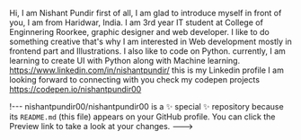 Hi, I am Nishant Pundir first of all, I am glad to introduce myself in front of you, I am from Haridwar, India. 
I am 3rd year IT student at College of Enginnering Roorkee, graphic designer and web developer.
I like to do something creative that's why I am interested in Web development mostly in frontend part and Illustrations.
I also like to code on Python. currently, I am learning to create UI with Python along with Machine learning.
https://www.linkedin.com/in/nishantpundir/ this is my Linkedin profile I am looking forward to connecting with you
check my codepen projects https://codepen.io/nishantpundir00


!---
nishantpundir00/nishantpundir00 is a ✨ special ✨ repository because its `README.md` (this file) appears on your GitHub profile.
You can click the Preview link to take a look at your changes.
--->
